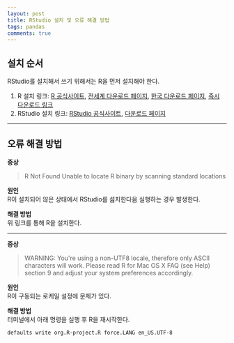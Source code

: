 ```yaml
---
layout: post
title: RStudio 설치 및 오류 해결 방법
tags: pandas
comments: true
---
```

      
## 설치 순서
RStudio를 설치해서 쓰기 위해서는 R을 먼저 설치해야 한다.    
       
1. R 설치 링크: [R 공식사이트](https://www.r-project.org/), [전세계 다운로드 페이지](http://cran.r-project.org/mirrors.html), [한국 다운로드 페이지](https://cran.seoul.go.kr/bin/macosx/), [즉시 다운로드 링크](https://cran.seoul.go.kr/bin/macosx/R-3.5.1.pkg)
2. RStudio 설치 링크: [RStudio 공식사이트](https://www.rstudio.com), [다운로드 페이지](https://www.rstudio.com/products/rstudio/download/#download)
   
---

## 오류 해결 방법
**증상**     
> R Not Found
> Unable to locate R binary by scanning standard locations
      
**원인**     
R이 설치되어 않은 상태에서 RStudio를 섪치한다음 실행하는 경우 발생한다.
      
**해결 방법**     
위 링크를 통해 R을 설치한다.
        
---
    
**증상**     
> WARNING: You're using a non-UTF8 locale, therefore only ASCII characters will work.
> Please read R for Mac OS X FAQ (see Help) section 9 and adjust your system preferences accordingly.
    
**원인**     
R이 구동되는 로케일 설정에 문제가 있다.
    
**해결 방법**     
터미널에서 아래 명령을 실행 후 R을 재시작한다.
   
~~~
defaults write org.R-project.R force.LANG en_US.UTF-8
~~~